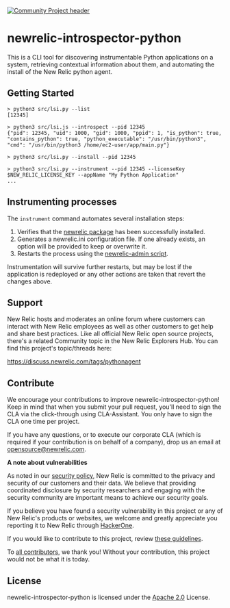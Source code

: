 [![Community Project header](https://github.com/newrelic/opensource-website/raw/master/src/images/categories/Community_Project.png)](https://opensource.newrelic.com/oss-category/#community-project)

# newrelic-introspector-python

This is a CLI tool for discovering instrumentable Python applications on a system,
retrieving contextual information about them, and automating the install of the New Relic python agent.

## Getting Started

```
> python3 src/lsi.py --list
[12345]

> python3 src/lsi.js --introspect --pid 12345
{"pid": 12345, "uid": 1000, "gid": 1000, "ppid": 1, "is_python": true, "contains_python": true, "python_executable": "/usr/bin/python3", "cmd": "/usr/bin/python3 /home/ec2-user/app/main.py"}

> python3 src/lsi.py --install --pid 12345

> python3 src/lsi.py --instrument --pid 12345 --licenseKey $NEW_RELIC_LICENSE_KEY --appName "My Python Application"
...

```

## Instrumenting processes

The `instrument` command automates several installation steps:

1. Verifies that the [newrelic package](https://pypi.org/project/newrelic/) has been successfully installed.
2. Generates a newrelic.ini configuration file. If one already exists, an option will be provided to keep or overwrite it. 
3. Restarts the process using the [newrelic-admin script](https://docs.newrelic.com/docs/agents/python-agent/installation/python-agent-admin-script-advanced-usage/#run-program). 

Instrumentation will survive further restarts, but may be lost if the application is redeployed or any other actions are taken that revert the changes above.

## Support

New Relic hosts and moderates an online forum where customers can interact with New Relic employees as well as other customers to get help and share best practices. Like all official New Relic open source projects, there's a related Community topic in the New Relic Explorers Hub. You can find this project's topic/threads here:

<https://discuss.newrelic.com/tags/pythonagent>

## Contribute

We encourage your contributions to improve newrelic-introspector-python! Keep in mind that when you submit your pull request, you'll need to sign the CLA via the click-through using CLA-Assistant. You only have to sign the CLA one time per project.

If you have any questions, or to execute our corporate CLA (which is required if your contribution is on behalf of a company), drop us an email at opensource@newrelic.com.

**A note about vulnerabilities**

As noted in our [security policy](../../security/policy), New Relic is committed to the privacy and security of our customers and their data. We believe that providing coordinated disclosure by security researchers and engaging with the security community are important means to achieve our security goals.

If you believe you have found a security vulnerability in this project or any of New Relic's products or websites, we welcome and greatly appreciate you reporting it to New Relic through [HackerOne](https://hackerone.com/newrelic).

If you would like to contribute to this project, review [these guidelines](./CONTRIBUTING.md).

To [all contributors](https://github.com/newrelic/newrelic-introspector-python/graphs/contributors), we thank you!  Without your contribution, this project would not be what it is today.

## License

newrelic-introspector-python is licensed under the [Apache 2.0](http://apache.org/licenses/LICENSE-2.0.txt) License.

